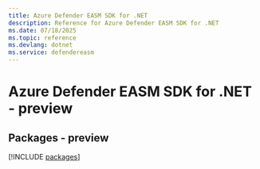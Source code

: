 ```yaml
---
title: Azure Defender EASM SDK for .NET
description: Reference for Azure Defender EASM SDK for .NET
ms.date: 07/18/2025
ms.topic: reference
ms.devlang: dotnet
ms.service: defendereasm
---
```

# Azure Defender EASM SDK for .NET - preview
## Packages - preview
[!INCLUDE [packages](defender-easm-index.md)]